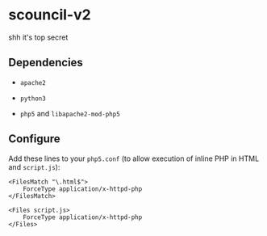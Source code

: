 # scouncil-v2

shh it's top secret

## Dependencies

+ `apache2`

+ `python3`

+ `php5` and `libapache2-mod-php5`

## Configure

Add these lines to your `php5.conf` (to allow execution of inline PHP in HTML and `script.js`):

```
<FilesMatch "\.html$">
    ForceType application/x-httpd-php
</FilesMatch>

<Files script.js>
    ForceType application/x-httpd-php
</Files>
```
